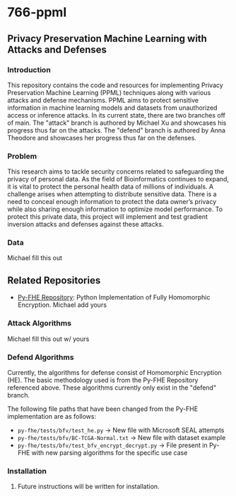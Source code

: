 # 766-ppml

## Privacy Preservation Machine Learning with Attacks and Defenses

### Introduction
This repository contains the code and resources for implementing Privacy Preservation Machine Learning (PPML) techniques along with various attacks and defense mechanisms. PPML aims to protect sensitive information in machine learning models and datasets from unauthorized access or inference attacks. In its current state, there are two branches off of main. The "attack" branch is authored by Michael Xu and showcases his progress thus far on the attacks.
The "defend" branch is authored by Anna Theodore and showcases her progress thus far on the defenses.

### Problem
This research aims to tackle security concerns related to safeguarding the privacy of personal data. As the field of Bioinformatics continues to expand, it is vital to protect the personal health data of millions of individuals. A challenge arises when attempting to distribute sensitive data. There is a need to conceal enough information to protect the data owner’s privacy while also sharing enough information to optimize model performance. To protect this private data, this project will implement and test gradient inversion attacks and defenses against these attacks.

### Data
Michael fill this out

## Related Repositories
- [Py-FHE Repository](https://github.com/sarojaerabelli/py-fhe.git): Python Implementation of Fully Homomorphic Encryption.
Michael add yours

### Attack Algorithms
Michael fill this out w/ yours

### Defend Algorithms
Currently, the algorithms for defense consist of Homomorphic Encryption (HE). The basic methodology used is from the Py-FHE Repository referenced above. These algorithms currently only exist in the "defend" branch.

The following file paths that have been changed from the Py-FHE implementation are as follows:
- `py-fhe/tests/bfv/test_he.py` -> New file with Microsoft SEAL attempts<br>
- `py-fhe/tests/bfv/BC-TCGA-Normal.txt` -> New file with dataset example<br>
- `py-fhe/tests/bfv/test_bfv_encrypt_decrypt.py` -> File present in Py-FHE with new parsing algorithms for the specific use case

### Installation
1. Future instructions will be written for installation.
